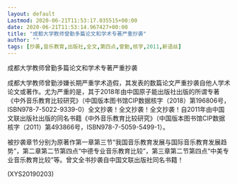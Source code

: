 ```yaml
---
layout: default
Lastmod: 2020-06-21T11:53:17.035515+00:00
date: 2020-06-21T11:53:14.967427+00:00
title: "成都大学教师曾勤多篇论文和学术专著严重抄袭"
author: ""
tags: [抄袭,音乐教育,出版社,全文,第四点,曾勤,核字,2011,新语丝]
---
```


成都大学教师曾勤多篇论文和学术专著严重抄袭

成都大学教师曾勤涉嫌长期严重学术造假，其发表的数篇论文严重抄袭自他人学术论文或著作。尤为严重的是，其于2018年由中国原子能出版社出版的所谓专著《中外音乐教育比较研究》（中国版本图书馆CIP数据核字（2018）第196806号，ISBN978-7-5022-9339-0）全文抄袭！全文抄袭！全文抄袭！自2011年由中国文联出版社出版的同名书籍《中外音乐教育比较研究》（中国版本图书馆CIP数据核字（2011）第493866号，ISBN978-7-5059-5499-1）。

被抄袭章节分别为原著作第一章第三节“我国音乐教育发展与国际音乐教育发展趋势”，第二章第二节第四点“中德专业音乐教育比较”，第三章第二节第四点“中美专业音乐教育比较”等。曾文全书抄袭自中国文联出版社同名书籍！

(XYS20190203)

